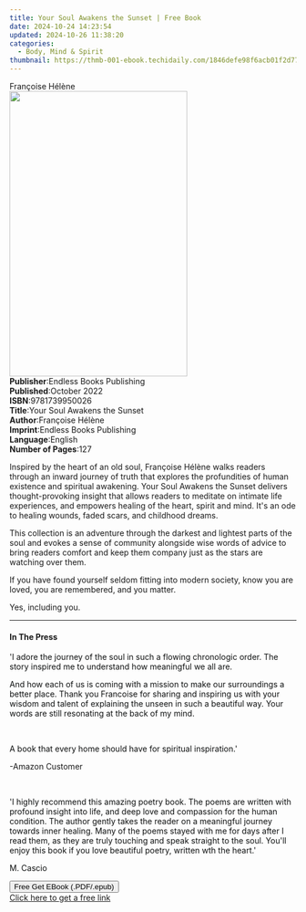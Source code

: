 ```yaml
---
title: Your Soul Awakens the Sunset | Free Book
date: 2024-10-24 14:23:54
updated: 2024-10-26 11:38:20
categories:
  - Body, Mind & Spirit
thumbnail: https://thmb-001-ebook.techidaily.com/1846defe98f6acb01f2d774b22ab2a1bacd25a099496c8f1c0942a07287bdf4a.jpg
---
```

<main id="book-container">
  <div class="flex flex-col">
    <div class="book-brief flex-1 py-6 px-4 sm:p-6 md:py-10 md:px-8">
      <!-- brief-->
      <div class="book-brief-main">Françoise Hélène</div>
    </div>
    <div
      class="book-meta-info flex-1 grid gap-4 col-start-1 col-end-3 row-start-1 sm:mb-6 sm:grid-cols-4 lg:gap-6 lg:col-start-2 lg:row-end-6 lg:row-span-6 lg:mb-0"
    >
      <div
        class="book-meta-info-left place-content-center mt-4 p-4 text-sm leading-6 col-start-2 col-span-2 dark:text-slate-400"
      >
        <img
          class="w-full h-500 object-cover rounded-lg sm:h-255 sm:col-span-2 lg:col-span-full"
          src="https://img-001-ebook.techidaily.com/f7f7996376496a6744afd859030b22c760a32d3fb69f6dbfa3e1cefd98c1c49f.jpg"
          alt=""
          width="312"
          height="500"
        />
      </div>
      <div
        class="book-meta-info-right mt-2 col-start-1 row-start-2 col-span-3 self-center"
      >
        <!-- meta data  -->
        <div class="flex flex-col px-4 md:px-8">
          <div class="flex-1">
            <strong>Publisher</strong>:<span class="px-2"
              >Endless Books Publishing</span
            >
          </div>
          <div class="flex-1">
            <strong>Published</strong>:<span class="px-2">October 2022</span>
          </div>
          <div class="flex-1">
            <strong>ISBN</strong>:<span class="px-2">9781739950026</span>
          </div>
          <div class="flex-1">
            <strong>Title</strong>:<span class="px-2"
              >Your Soul Awakens the Sunset</span
            >
          </div>
          <div class="flex-1">
            <strong>Author</strong>:<span class="px-2">Françoise Hélène</span>
          </div>
          <div class="flex-1">
            <strong>Imprint</strong>:<span class="px-2"
              >Endless Books Publishing</span
            >
          </div>
          <div class="flex-1">
            <strong>Language</strong>:<span class="px-2">English</span>
          </div>
          <div class="flex-1">
            <strong>Number of Pages</strong>:<span class="px-2">127</span>
          </div>
        </div>
      </div>
    </div>
    <div class="book-description flex-1 py-6 px-4 sm:p-6 md:py-10 md:px-8">
      <div class="book-description-main">
        <div accordion-content="" id="description">
          <p>
            Inspired by the heart of an old soul, Françoise Hélène walks readers
            through an inward journey of truth that explores the profundities of
            human existence and spiritual awakening. Your Soul Awakens the
            Sunset delivers thought-provoking insight that allows readers to
            meditate on intimate life experiences, and empowers healing of the
            heart, spirit and mind. It's an ode to healing wounds, faded scars,
            and childhood dreams.
          </p>
          <p>
            This collection is an adventure through the darkest and lightest
            parts of the soul and evokes a sense of community alongside wise
            words of advice to bring readers comfort and keep them company just
            as the stars are watching over them.
          </p>
          <p>
            If you have found yourself seldom fitting into modern society, know
            you are loved, you are remembered, and you matter.
          </p>
          <p>Yes, including you.</p>
        </div>
      </div>
    </div>
    <div class="book-excerpts flex-1 py-6 px-4 sm:p-6 md:py-10 md:px-8">
      <!-- excerpts-->
      <div class="book-excerpts-main">
        <hr />
        <h4 class="placeholder placeholder-heading">
          <span>In The Press</span>
        </h4>
        <p></p>
        <p>
          '<span style="color: rgba(15, 17, 17, 1)"
            >I adore the journey of the soul in such a flowing chronologic
            order. The story inspired me to understand how meaningful we all
            are.</span
          >
        </p>
        <p>
          <span style="color: rgba(15, 17, 17, 1)"
            >And how each of us is coming with a mission to make our
            surroundings a better place. Thank you Francoise for sharing and
            inspiring us with your wisdom and talent of explaining the unseen in
            such a beautiful way. Your words are still resonating at the back of
            my mind.</span
          >
        </p>
        <p><br /></p>
        <p>
          <span style="color: rgba(15, 17, 17, 1)"
            >A book that every home should have for spiritual
            inspiration.'</span
          >
        </p>
        <p>-Amazon Customer</p>
        <p><br /></p>
        <p>
          '<span style="color: rgba(15, 17, 17, 1)"
            >I highly recommend this amazing poetry book. The poems are written
            with profound insight into life, and deep love and compassion for
            the human condition. The author gently takes the reader on a
            meaningful journey towards inner healing. Many of the poems stayed
            with me for days after I read them, as they are truly touching and
            speak straight to the soul. You'll enjoy this book if you love
            beautiful poetry, written wth the heart.'</span
          >
        </p>
        <span style="color: rgba(15, 17, 17, 1)">M. Cascio</span>
        <p></p>
      </div>
    </div>
    <div
      class="book-about-author flex-1 py-6 px-4 sm:p-6 md:py-10 md:px-8"
    ></div>
    <div class="book-free-get flex-1 py-6 px-4 sm:p-6 md:py-10 md:px-8">
      <button
        id="btn-free-get"
        class="bg-blue-500 hover:bg-blue-700 text-white font-bold py-2 px-4 rounded"
      >
        Free Get EBook (.PDF/.epub)
      </button>
      <div id="countdown-display" class="px-2 text-lg mt-2"></div>
      <a
        id="free-link"
        class="hidden bg-blue-500 hover:bg-blue-700 text-white font-bold py-2 px-4 rounded"
        href="https://www.ebooks.com/en-us/book/210668825/your-soul-awakens-the-sunset/fran-oise-h-l-ne/"
        target="_blank"
        >Click here to get a free link</a
      >
    </div>
    <script>
      let countdownTime = 0;
      let countdownInterval = null;
      document
        .getElementById('btn-free-get')
        .addEventListener('click', startCountdown);
      function startCountdown() {
        countdownTime = new Date().getTime() + 60000 * 3;
        countdownInterval = setInterval(updateCountdown, 1000);
        document.getElementById('btn-free-get').disabled = true;
        document
          .getElementById('btn-free-get')
          .classList.add('bg-gray-500', 'cursor-not-allowed');
      }
      function updateCountdown() {
        let currentTime = new Date().getTime();
        let timeLeft = countdownTime - currentTime;
        let secondsLeft = Math.floor(timeLeft / 1000);
        document.getElementById('countdown-display').innerHTML =
          `Remaining time: ${secondsLeft} seconds.`;
        if (secondsLeft <= 0) {
          clearInterval(countdownInterval);
          document.getElementById('btn-free-get').classList.add('hidden');
          document.getElementById('free-link').classList.remove('hidden');
          document.getElementById('countdown-display').innerHTML = '';
        }
      }
    </script>
  </div>
</main>
